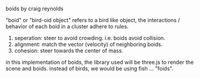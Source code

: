 boids by craig reynolds

"boid" or "bird-oid object" refers to a bird like object, the interactions / behavior of each boid in a cluster adhere to rules.

1. seperation: steer to avoid crowding. i.e. boids avoid collision. 
2. alignment: match the vector (velocity) of neighboring boids.
3. cohesion: steer towards the center of mass. 

in this implementation of boids, the library used will be three.js to render the scene and boids. instead of birds, we would be using fish ... "foids".
